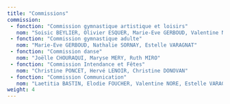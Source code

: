 ```yaml
---
title: "Commissions"
commission:
 - fonction: "Commission gymnastique artistique et loisirs"
   nom: "Soisic BEYLIER, Olivier ESQUER, Marie-Eve GERBOUD, Valentine NORE, David NOVI"
 - fonction: "Commission gymnastique adulte"
   nom: "Marie-Eve GERBOUD, Nathalie SORNAY, Estelle VARAGNAT"
 - fonction: "Commission danse"
   nom: "Joëlle CHOURAQUI, Maryse MERY, Ruth MIRO"
 - fonction: "Commission Intendance et Fêtes"
   nom: "Christine PONCET, Hervé LENOIR, Christine DONOVAN"
 - fonction: "Commission Communication"
   nom: "Laetitia BASTIN, Elodie FOUCHER, Valentine NORE, Estelle VARAGNAT, Christelle MURGUE (non-membre du CA)"
weight: 4
---
```

